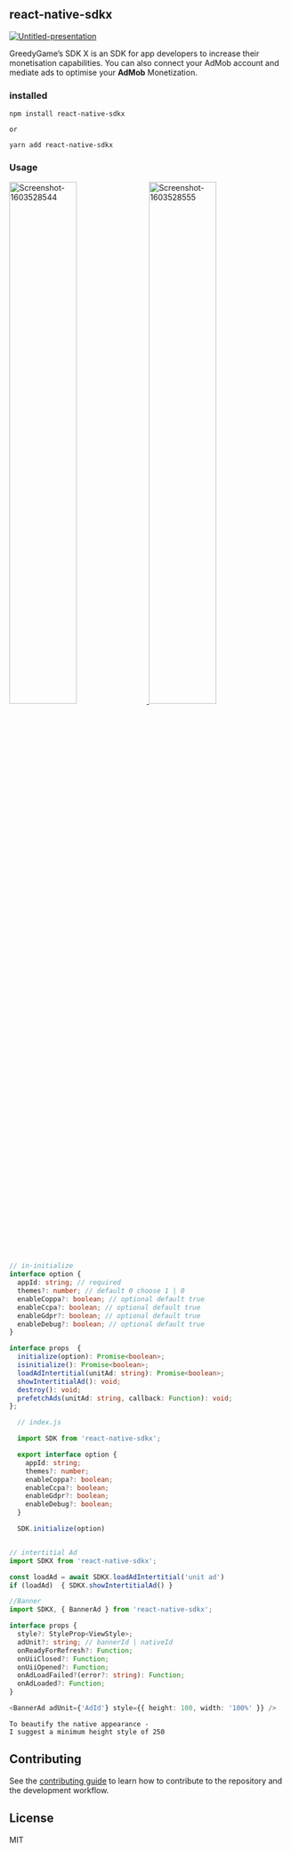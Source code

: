 ## react-native-sdkx
<a href="https://ibb.co/6nVTVYb"><img src="https://i.ibb.co/4m9X9WM/Untitled-presentation.png" alt="Untitled-presentation" border="0"></a>

GreedyGame’s SDK X is an SDK for app developers to increase their monetisation capabilities. You can also connect your AdMob account and mediate ads to optimise your **AdMob** Monetization.

### installed
```shell script
npm install react-native-sdkx

or

yarn add react-native-sdkx
```


### Usage

<a href="https://ibb.co/FhdnrRY"><img width="49%" src="https://i.ibb.co/104bgFX/Screenshot-1603528544.png" alt="Screenshot-1603528544" border="0">
<a href="https://ibb.co/09Ds8dB"><img width="49%" src="https://i.ibb.co/SmsfW9Q/Screenshot-1603528555.png" alt="Screenshot-1603528555" border="0">



```typescript jsx

// in-initialize
interface option {
  appId: string; // required
  themes?: number; // default 0 choose 1 | 0
  enableCoppa?: boolean; // optional default true
  enableCcpa?: boolean; // optional default true
  enableGdpr?: boolean; // optional default true
  enableDebug?: boolean; // optional default true
}

interface props  {
  initialize(option): Promise<boolean>;
  isinitialize(): Promise<boolean>;
  loadAdIntertitial(unitAd: string): Promise<boolean>;
  showIntertitialAd(): void;
  destroy(): void;
  prefetchAds(unitAd: string, callback: Function): void;
};
```


```typescript jsx
  // index.js

  import SDK from 'react-native-sdkx';

  export interface option {
    appId: string;
    themes?: number;
    enableCoppa?: boolean;
    enableCcpa?: boolean;
    enableGdpr?: boolean;
    enableDebug?: boolean;
  }

  SDK.initialize(option)
```

```typescript

// intertitial Ad
import SDKX from 'react-native-sdkx';

const loadAd = await SDKX.loadAdIntertitial('unit ad')
if (loadAd)  { SDKX.showIntertitialAd() }

```

```typescript jsx
//Banner
import SDKX, { BannerAd } from 'react-native-sdkx';

interface props {
  style?: StyleProp<ViewStyle>;
  adUnit?: string; // bannerId | nativeId
  onReadyForRefresh?: Function;
  onUiiClosed?: Function;
  onUiiOpened?: Function;
  onAdLoadFailed?(error?: string): Function;
  onAdLoaded?: Function;
}

<BannerAd adUnit={'AdId'} style={{ height: 100, width: '100%' }} />

```

```
To beautify the native appearance -
I suggest a minimum height style of 250

```
## Contributing

See the [contributing guide](CONTRIBUTING.md) to learn how to contribute to the repository and the development workflow.

## License

MIT

